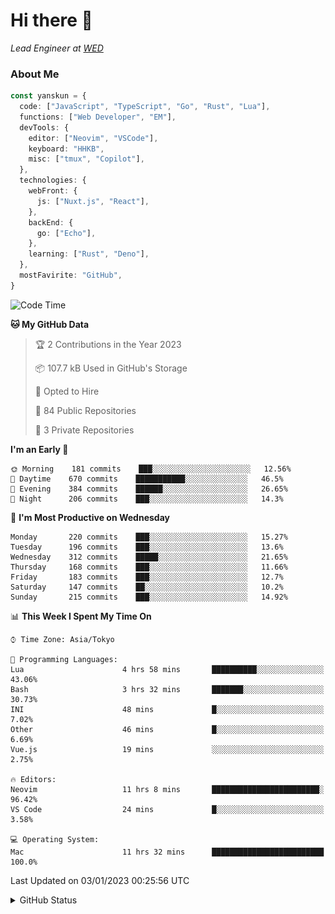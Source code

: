 # Hi there&nbsp;:wave:

_Lead Engineer at [WED](https://github.com/wedinc)_

### About Me

```ts
const yanskun = {
  code: ["JavaScript", "TypeScript", "Go", "Rust", "Lua"],
  functions: ["Web Developer", "EM"],
  devTools: {
    editor: ["Neovim", "VSCode"],
    keyboard: "HHKB",
    misc: ["tmux", "Copilot"],
  },
  technologies: {
    webFront: {
      js: ["Nuxt.js", "React"],
    },
    backEnd: {
      go: ["Echo"],
    },
    learning: ["Rust", "Deno"],
  },
  mostFavirite: "GitHub",
}
```

<!--START_SECTION:waka-->
![Code Time](http://img.shields.io/badge/Code%20Time-63%20hrs%2031%20mins-blue)

**🐱 My GitHub Data** 

> 🏆 2 Contributions in the Year 2023
 > 
> 📦 107.7 kB Used in GitHub's Storage 
 > 
> 💼 Opted to Hire
 > 
> 📜 84 Public Repositories 
 > 
> 🔑 3 Private Repositories  
 > 
**I'm an Early 🐤** 

```text
🌞 Morning    181 commits    ███░░░░░░░░░░░░░░░░░░░░░░   12.56% 
🌆 Daytime    670 commits    ███████████░░░░░░░░░░░░░░   46.5% 
🌃 Evening    384 commits    ██████░░░░░░░░░░░░░░░░░░░   26.65% 
🌙 Night      206 commits    ███░░░░░░░░░░░░░░░░░░░░░░   14.3%

```
📅 **I'm Most Productive on Wednesday** 

```text
Monday       220 commits    ███░░░░░░░░░░░░░░░░░░░░░░   15.27% 
Tuesday      196 commits    ███░░░░░░░░░░░░░░░░░░░░░░   13.6% 
Wednesday    312 commits    █████░░░░░░░░░░░░░░░░░░░░   21.65% 
Thursday     168 commits    ███░░░░░░░░░░░░░░░░░░░░░░   11.66% 
Friday       183 commits    ███░░░░░░░░░░░░░░░░░░░░░░   12.7% 
Saturday     147 commits    ██░░░░░░░░░░░░░░░░░░░░░░░   10.2% 
Sunday       215 commits    ███░░░░░░░░░░░░░░░░░░░░░░   14.92%

```


📊 **This Week I Spent My Time On** 

```text
⌚︎ Time Zone: Asia/Tokyo

💬 Programming Languages: 
Lua                      4 hrs 58 mins       ██████████░░░░░░░░░░░░░░░   43.06% 
Bash                     3 hrs 32 mins       ███████░░░░░░░░░░░░░░░░░░   30.73% 
INI                      48 mins             █░░░░░░░░░░░░░░░░░░░░░░░░   7.02% 
Other                    46 mins             █░░░░░░░░░░░░░░░░░░░░░░░░   6.69% 
Vue.js                   19 mins             ░░░░░░░░░░░░░░░░░░░░░░░░░   2.75%

🔥 Editors: 
Neovim                   11 hrs 8 mins       ████████████████████████░   96.42% 
VS Code                  24 mins             █░░░░░░░░░░░░░░░░░░░░░░░░   3.58%

💻 Operating System: 
Mac                      11 hrs 32 mins      █████████████████████████   100.0%

```


 Last Updated on 03/01/2023 00:25:56 UTC
<!--END_SECTION:waka-->

<details>
<summary>GitHub Status</summary>
<picture>
  <source media="(prefers-color-scheme: dark)" srcset="https://raw.githubusercontent.com/yanskun/yanskun/master/profile-summary-card-output/nord_dark/0-profile-details.svg">
 <img src="https://raw.githubusercontent.com/yanskun/yanskun/master/profile-summary-card-output/default/0-profile-details.svg">
</picture>
<br>
<picture>
  <source media="(prefers-color-scheme: dark)" srcset="https://raw.githubusercontent.com/yanskun/yanskun/master/profile-summary-card-output/nord_dark/1-repos-per-language.svg">
 <img src="https://raw.githubusercontent.com/yanskun/yanskun/master/profile-summary-card-output/default/1-repos-per-language.svg">
</picture>
<picture>
  <source media="(prefers-color-scheme: dark)" srcset="https://raw.githubusercontent.com/yanskun/yanskun/master/profile-summary-card-output/nord_dark/2-most-commit-language.svg">
 <img src="https://raw.githubusercontent.com/yanskun/yanskun/master/profile-summary-card-output/default/2-most-commit-language.svg">
</picture>
<br>
<picture>
  <source media="(prefers-color-scheme: dark)" srcset="https://raw.githubusercontent.com/yanskun/yanskun/master/profile-summary-card-output/nord_dark/3-stats.svg">
 <img src="https://raw.githubusercontent.com/yanskun/yanskun/master/profile-summary-card-output/default/3-stats.svg">
</picture>
<picture>
  <source media="(prefers-color-scheme: dark)" srcset="https://raw.githubusercontent.com/yanskun/yanskun/master/profile-summary-card-output/nord_dark/4-productive-time.svg">
 <img src="https://raw.githubusercontent.com/yanskun/yanskun/master/profile-summary-card-output/default/4-productive-time.svg">
</picture>
</details>
